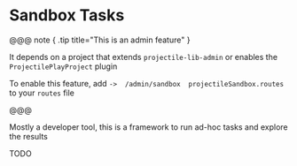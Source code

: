 # Sandbox Tasks

@@@ note { .tip title="This is an admin feature" }

It depends on a project that extends `projectile-lib-admin` or enables the `ProjectilePlayProject` plugin

To enable this feature, add `->  /admin/sandbox  projectileSandbox.routes` to your `routes` file

@@@


Mostly a developer tool, this is a framework to run ad-hoc tasks and explore the results

TODO
